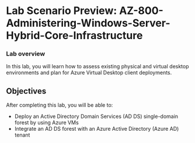 # Lab Scenario Preview: AZ-800-Administering-Windows-Server-Hybrid-Core-Infrastructure

### Lab overview

In this lab, you will learn how to assess existing physical and virtual desktop environments and plan for Azure Virtual Desktop client deployments.

## Objectives
  
After completing this lab, you will be able to:

- Deploy an Active Directory Domain Services (AD DS) single-domain forest by using Azure VMs
- Integrate an AD DS forest with an Azure Active Directory (Azure AD) tenant

